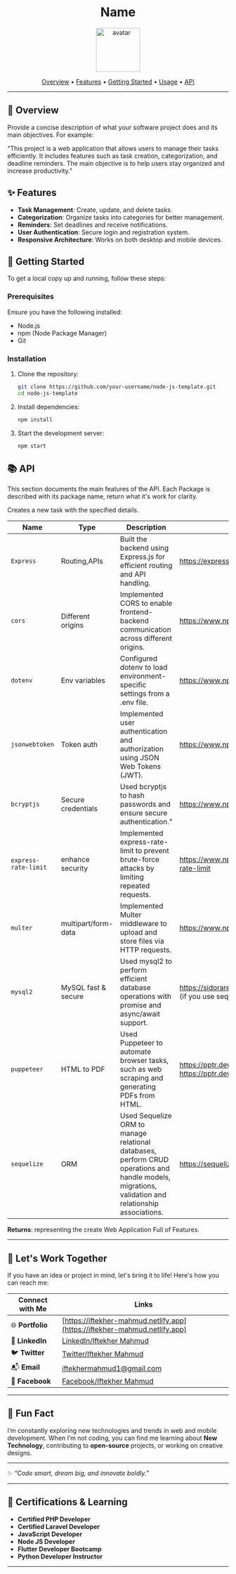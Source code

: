 <div align="center">
    
  # Name
  
  <img src="https://api.dicebear.com/9.x/icons/svg?seed=Midnight&backgroundColor[]&icon=lightbulb" height="100" alt="avatar" />
  
  [Overview](#🎯-overview) •
  [Features](#✨-features) •
  [Getting Started](#🚀-getting-started) •
  [Usage](#📘-usage) •
  [API](#📚-api)
  
  </div>
  
  ---
  
  ## 🎯 Overview
  
  Provide a concise description of what your software project does and its main objectives. For example:
  
  "This project is a web application that allows users to manage their tasks efficiently. It includes features such as task creation, categorization, and deadline reminders. The main objective is to help users stay organized and increase productivity."
  
  ## ✨ Features
  
  - **Task Management**: Create, update, and delete tasks.
  - **Categorization**: Organize tasks into categories for better management.
  - **Reminders**: Set deadlines and receive notifications.
  - **User Authentication**: Secure login and registration system.
  - **Responsive Architecture**: Works on both desktop and mobile devices.
  
  ## 🚀 Getting Started
  
  To get a local copy up and running, follow these steps:
  
  ### Prerequisites
  
  Ensure you have the following installed:
  
  - Node.js
  - npm (Node Package Manager)
  - Git
  
  ### Installation
  
  1. Clone the repository:
  
     ```bash
     git clone https://github.com/your-username/node-js-template.git
     cd node-js-template
     ```
  
  2. Install dependencies:
  
     ```bash
     npm install
     ```
  
  3. Start the development server:
     ```bash
     npm start
     ```
  

  ## 📚 API
  
  This section documents the main features of the API. Each Package is described with its package name, return what it's work for clarity.
  
  
  Creates a new task with the specified details.
  
  | Name  | Type         | Description    | Docs Link |
  | ---------- | ------       | ---------------------------------------------  | --------------------------------------------- |
  | `Express`  | Routing,APIs | Built the backend using Express.js for efficient routing and API handling.| https://expressjs.com/en/5x/api.html |
  | `cors` |Different origins | Implemented CORS to enable frontend-backend communication across different origins.| https://www.npmjs.com/package/cors |
  | `dotenv`  | Env variables      | Configured dotenv to load environment-specific settings from a .env file.| https://www.npmjs.com/package/dotenv |
  | `jsonwebtoken`  | Token auth   | Implemented user authentication and authorization using JSON Web Tokens (JWT).| https://www.npmjs.com/package/jsonwebtoken |
  | `bcryptjs`  | Secure credentials | Used bcryptjs to hash passwords and ensure secure authentication." | https://www.npmjs.com/package/bcryptjs |
  | `express-rate-limit`  | enhance security | Implemented express-rate-limit to prevent brute-force attacks by limiting repeated requests.| https://www.npmjs.com/package/express-rate-limit |
  | `multer`  | multipart/form-data | Implemented Multer middleware to upload and store files via HTTP requests.| https://www.npmjs.com/package/multer |
  | `mysql2`  | MySQL fast & secure | Used mysql2 to perform efficient database operations with promise and async/await support.| https://sidorares.github.io/node-mysql2/docs (if you use sequelize then not need) |
  | `puppeteer`  | HTML to PDF | Used Puppeteer to automate browser tasks, such as web scraping and generating PDFs from HTML.| https://pptr.dev/guides/pdf-generation https://pptr.dev/api/puppeteer.page.setcontent |
  | `sequelize`  | ORM | Used Sequelize ORM to manage relational databases, perform CRUD operations and handle models, migrations, validation and relationship associations.| https://sequelize.org/docs/v6/getting-started/ |

  **Returns**: representing the create Web Application Full of Features.
  
---

## 💼 **Let's Work Together**  
If you have an idea or project in mind, let's bring it to life! Here's how you can reach me:  

| **Connect with Me**         | **Links**                                                   |  
|-----------------------------|-------------------------------------------------------------|  
| 🌐 **Portfolio**             | [https://iftekher-mahmud.netlify.app](https://iftekher-mahmud.netlify.app) |  
| 💼 **LinkedIn**              | [LinkedIn/Iftekher Mahmud](https://www.linkedin.com/in/iftekhermahmud1/)                                    |  
| 🐦 **Twitter**               | [Twitter/Iftekher Mahmud](https://x.com/iftekher2108)                                     |  
| 📬 **Email**                 | [iftekhermahmud1@gmail.com](mailto:iftekhermahmud1@gmail.com)               |  
| 🎴 **Facebook**                 | [Facebook/Iftekher Mahmud](https://www.facebook.com/mdiftekher.mahmud)               |  

---

## 🚀 **Fun Fact**  
I’m constantly exploring new technologies and trends in web and mobile development. When I’m not coding, you can find me learning about **New Technology**, contributing to **open-source** projects, or working on creative designs.  

---

✨ _“Code smart, dream big, and innovate boldly.”_  

---

## 📄 **Certifications & Learning**  
- **Certified PHP Developer**  
- **Certified Laravel Developer**   
- **JavaScript Developer**
- **Node JS Developer**
- **Flutter Developer Bootcamp**
- **Python Developer Instructor** 

---

